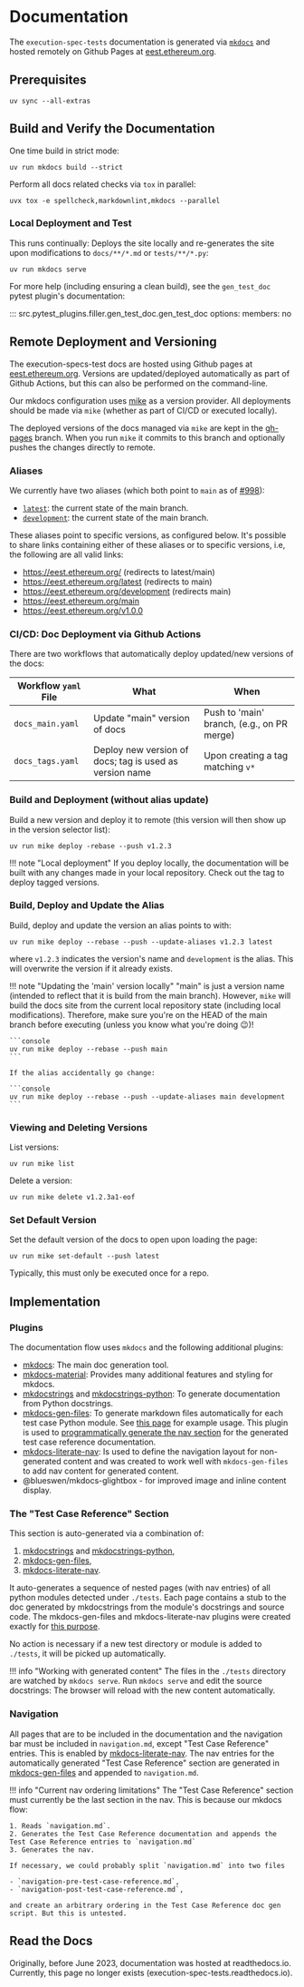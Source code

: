 # Documentation

The `execution-spec-tests` documentation is generated via [`mkdocs`](https://www.mkdocs.org/) and hosted remotely on Github Pages at [eest.ethereum.org](https://eest.ethereum.org/).

## Prerequisites

```console
uv sync --all-extras
```

## Build and Verify the Documentation

One time build in strict mode:

```console
uv run mkdocs build --strict
```

Perform all docs related checks via `tox` in parallel:

```console
uvx tox -e spellcheck,markdownlint,mkdocs --parallel
```

### Local Deployment and Test

This runs continually: Deploys the site locally and re-generates the site upon modifications to `docs/**/*.md` or `tests/**/*.py`:

```console
uv run mkdocs serve
```

For more help (including ensuring a clean build), see the `gen_test_doc` pytest plugin's documentation:

::: src.pytest_plugins.filler.gen_test_doc.gen_test_doc
    options:
        members: no

## Remote Deployment and Versioning

The execution-specs-test docs are hosted using Github pages at [eest.ethereum.org](https://eest.ethereum.org/). Versions are updated/deployed automatically as part of Github Actions, but this can also be performed on the command-line.

Our mkdocs configuration uses [mike](https://github.com/jimporter/mike) as a version provider. All deployments should be made via `mike` (whether as part of CI/CD or executed locally).

The deployed versions of the docs managed via `mike` are kept in the [gh-pages](https://github.com/ethereum/execution-spec-tests/tree/gh-pages) branch. When you run `mike` it commits to this branch and optionally pushes the changes directly to remote.

### Aliases

We currently have two aliases (which both point to `main` as of [#998](https://github.com/ethereum/execution-spec-tests/pull/998)):

- [`latest`](https://eest.ethereum.org/latest): the current state of the main branch.
- [`development`](https://eest.ethereum.org/development): the current state of the main branch.

These aliases point to specific versions, as configured below. It's possible to share links containing either of these aliases or to specific versions, i.e, the following are all valid links:

- https://eest.ethereum.org/ (redirects to latest/main)
- https://eest.ethereum.org/latest (redirects to main)
- https://eest.ethereum.org/development (redirects main)
- https://eest.ethereum.org/main
- https://eest.ethereum.org/v1.0.0

### CI/CD: Doc Deployment via Github Actions

There are two workflows that automatically deploy updated/new versions of the docs:

| Workflow `yaml` File | What | When |
|----------------------|------|------|
| `docs_main.yaml`     | Update "main" version of docs | Push to 'main' branch, (e.g., on PR merge) |
| `docs_tags.yaml`     | Deploy new version of docs; tag is used as version name | Upon creating a tag matching `v*` |

### Build and Deployment (without alias update)

Build a new version and deploy it to remote (this version will then show up in the version selector list):

```console
uv run mike deploy -rebase --push v1.2.3
```

!!! note "Local deployment"
    If you deploy locally, the documentation will be built with any changes made in your local repository. Check out the tag to deploy tagged versions.

### Build, Deploy and Update the Alias

Build, deploy and update the version an alias points to with:

```console
uv run mike deploy --rebase --push --update-aliases v1.2.3 latest
```

where `v1.2.3` indicates the version's name and `development` is the alias. This will overwrite the version if it already exists.  

!!! note "Updating the 'main' version locally"
    "main" is just a version name (intended to reflect that it is build from the main branch). However, `mike` will build the docs site from the current local repository state (including local modifications). Therefore, make sure you're on the HEAD of the main branch before executing (unless you know what you're doing :wink:)!

    ```console
    uv run mike deploy --rebase --push main
    ```

    If the alias accidentally go change:

    ```console
    uv run mike deploy --rebase --push --update-aliases main development
    ```

### Viewing and Deleting Versions

List versions:

```console
uv run mike list
```

Delete a version:

```console
uv run mike delete v1.2.3a1-eof
```

### Set Default Version

Set the default version of the docs to open upon loading the page:

```console
uv run mike set-default --push latest
```

Typically, this must only be executed once for a repo.

## Implementation

### Plugins

The documentation flow uses `mkdocs` and the following additional plugins:

- [mkdocs](https://www.mkdocs.org/): The main doc generation tool.
- [mkdocs-material](https://squidfunk.github.io/mkdocs-material): Provides many additional features and styling for mkdocs.
- [mkdocstrings](https://mkdocstrings.github.io/) and [mkdocstrings-python](https://mkdocstrings.github.io/python/): To generate documentation from Python docstrings.
- [mkdocs-gen-files](https://oprypin.github.io/mkdocs-gen-files): To generate markdown files automatically for each test case Python module. See [this page](https://mkdocstrings.github.io/crystal/quickstart/migrate.html) for example usage. This plugin is used to [programmatically generate the nav section](https://oprypin.github.io/mkdocs-gen-files/extras.html) for the generated test case reference documentation.
- [mkdocs-literate-nav](https://oprypin.github.io/mkdocs-literate-nav/index.html): Is used to define the navigation layout for non-generated content and was created to work well with `mkdocs-gen-files` to add nav content for generated content.
- @blueswen/mkdocs-glightbox - for improved image and inline content display.

### The "Test Case Reference" Section

This section is auto-generated via a combination of:

1. [mkdocstrings](https://mkdocstrings.github.io/) and [mkdocstrings-python](https://mkdocstrings.github.io/python/),
2. [mkdocs-gen-files](https://oprypin.github.io/mkdocs-gen-files),
3. [mkdocs-literate-nav](https://oprypin.github.io/mkdocs-literate-nav/index.html).

It auto-generates a sequence of nested pages (with nav entries) of all python modules detected under `./tests`. Each page contains a stub to the doc generated by mkdocstrings from the module's docstrings and source code. The mkdocs-gen-files and mkdocs-literate-nav plugins were created exactly for [this purpose](https://mkdocstrings.github.io/crystal/quickstart/migrate.html).

No action is necessary if a new test directory or module is added to `./tests`, it will be picked up automatically.

!!! info "Working with generated content"
    The files in the `./tests` directory are watched by `mkdocs serve`. Run `mkdocs serve` and edit the source docstrings: The browser will reload with the new content automatically.

### Navigation

All pages that are to be included in the documentation and the navigation bar must be included in `navigation.md`, except "Test Case Reference" entries. This is enabled by [mkdocs-literate-nav](https://oprypin.github.io/mkdocs-literate-nav/index.html). The nav entries for the automatically generated "Test Case Reference" section are generated in [mkdocs-gen-files](https://oprypin.github.io/mkdocs-gen-files) and appended to `navigation.md`.

!!! info "Current nav ordering limitations"
    The "Test Case Reference" section must currently be the last section in the nav. This is because our mkdocs flow:

    1. Reads `navigation.md`.
    2. Generates the Test Case Reference documentation and appends the Test Case Reference entries to `navigation.md`
    3. Generates the nav.

    If necessary, we could probably split `navigation.md` into two files
    
    - `navigation-pre-test-case-reference.md`,
    - `navigation-post-test-case-reference.md`,

    and create an arbitrary ordering in the Test Case Reference doc gen script. But this is untested.

## Read the Docs

Originally, before June 2023, documentation was hosted at readthedocs.io. Currently, this page no longer exists (execution-spec-tests.readthedocs.io).
